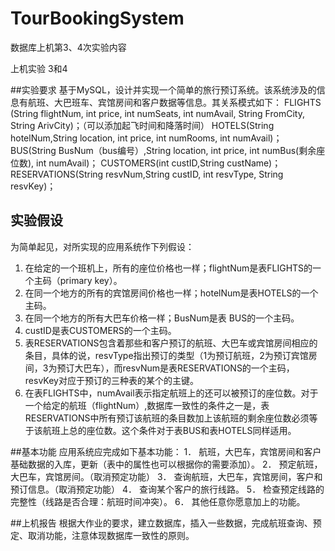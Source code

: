 # TourBookingSystem
数据库上机第3、4次实验内容


上机实验 3和4

##实验要求
基于MySQL，设计并实现一个简单的旅行预订系统。该系统涉及的信息有航班、大巴班车、宾馆房间和客户数据等信息。其关系模式如下：
FLIGHTS (String flightNum, int price, int numSeats, int numAvail, String FromCity, String ArivCity)；（可以添加起飞时间和降落时间）
HOTELS(String hotelNum,String location, int price, int numRooms, int numAvail)；
BUS(String BusNum（bus编号）,String location, int price, int numBus(剩余座位数), int numAvail)；
CUSTOMERS(int custID,String custName)；
RESERVATIONS(String resvNum,String custID, int resvType, String resvKey)；

## 实验假设
为简单起见，对所实现的应用系统作下列假设：
1.	在给定的一个班机上，所有的座位价格也一样；flightNum是表FLIGHTS的一个主码（primary key）。
2.	在同一个地方的所有的宾馆房间价格也一样；hotelNum是表HOTELS的一个主码。
3.	在同一个地方的所有大巴车价格一样；BusNum是表 BUS的一个主码。
4.	custID是表CUSTOMERS的一个主码。
5.	表RESERVATIONS包含着那些和客户预订的航班、大巴车或宾馆房间相应的条目，具体的说，resvType指出预订的类型（1为预订航班，2为预订宾馆房间，3为预订大巴车），而resvNum是表RESERVATIONS的一个主码，resvKey对应于预订的三种表的某个的主键。
6.	在表FLIGHTS中，numAvail表示指定航班上的还可以被预订的座位数。对于一个给定的航班（flightNum）,数据库一致性的条件之一是，表RESERVATIONS中所有预订该航班的条目数加上该航班的剩余座位数必须等于该航班上总的座位数。这个条件对于表BUS和表HOTELS同样适用。

##基本功能
应用系统应完成如下基本功能：
1．	航班，大巴车，宾馆房间和客户基础数据的入库，更新（表中的属性也可以根据你的需要添加）。
2．	预定航班，大巴车，宾馆房间。（取消预定功能）
3．	查询航班，大巴车，宾馆房间，客户和预订信息。（取消预定功能）
4．	查询某个客户的旅行线路。
5．	检查预定线路的完整性（线路是否合理：航班时间冲突）。
6．	其他任意你愿意加上的功能。

##上机报告
根据大作业的要求，建立数据库，插入一些数据，完成航班查询、预定、取消功能，注意体现数据库一致性的原则。